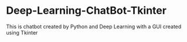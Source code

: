 # Deep-Learning-ChatBot-Tkinter
This is chatbot created by Python and Deep Learning with a GUI created using Tkinter
